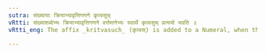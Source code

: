 ```yaml
---
sutra: संख्यायाः क्रियाभ्यावृत्तिगणने कृत्वसुच्
vRtti: संख्याशब्देभ्यः क्रियाभ्यावृत्तिगणने वर्त्तमानेभ्यः स्वार्थे कृत्वसुच् प्रत्ययो भवति ॥
vRtti_eng: The affix _kritvasuch_ (कृत्वस्) is added to a Numeral, when the ropetition of an action is to be counted.

---
```

